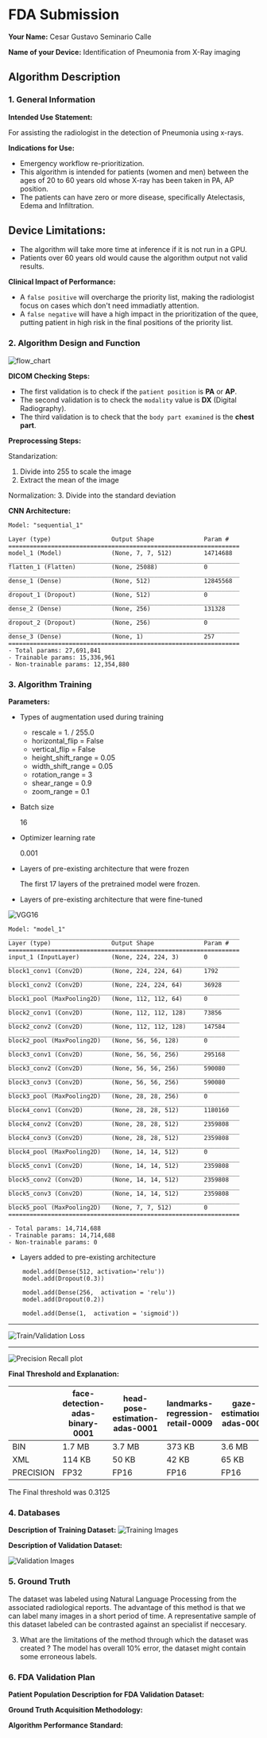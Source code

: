 # FDA  Submission

**Your Name:**
Cesar Gustavo Seminario Calle

**Name of your Device:**
Identification of Pneumonia from X-Ray imaging

## Algorithm Description 

### 1. General Information

**Intended Use Statement:** 

 For assisting the radiologist in the detection of Pneumonia using x-rays.


**Indications for Use:**

- Emergency workflow re-prioritization.
- This algorithm is intended for patients (women and men) between the ages of 20 to 60 years old whose X-ray has been taken in PA, AP position.
- The patients can have zero or more disease, specifically Atelectasis, Edema and Infiltration.

**Device Limitations:**
- 
- The algorithm will take more time at inference if it is not run in a GPU.
- Patients over 60 years old would cause the algorithm output not valid results.


**Clinical Impact of Performance:**
- A `false positive` will  overcharge the priority list, making the radiologist focus on cases which don't need immadiatly attention.
- A `false negative` will have a high impact in the prioritization of  the quee, putting patient in high risk in the final positions of the priority list.

### 2. Algorithm Design and Function


![flow_chart](img/flow_chart.PNG)


**DICOM Checking Steps:**
- The first validation is to check if the `patient position` is **PA** or **AP**.
- The second validation is to check the `modality` value is **DX** (Digital Radiography).
- The third validation is to check that the `body part examined` is the **chest part**.


**Preprocessing Steps:**

Standarization:
1. Divide into 255 to scale the image
2. Extract the mean of the image

Normalization:
3. Divide into the standard deviation

**CNN Architecture:**

```
Model: "sequential_1"

Layer (type)                 Output Shape              Param #   
=================================================================
model_1 (Model)              (None, 7, 7, 512)         14714688  
_________________________________________________________________
flatten_1 (Flatten)          (None, 25088)             0         
_________________________________________________________________
dense_1 (Dense)              (None, 512)               12845568  
_________________________________________________________________
dropout_1 (Dropout)          (None, 512)               0         
_________________________________________________________________
dense_2 (Dense)              (None, 256)               131328    
_________________________________________________________________
dropout_2 (Dropout)          (None, 256)               0         
_________________________________________________________________
dense_3 (Dense)              (None, 1)                 257       
=================================================================
- Total params: 27,691,841
- Trainable params: 15,336,961
- Non-trainable params: 12,354,880
```

### 3. Algorithm Training
**Parameters:**

* Types of augmentation used during training

    - rescale = 1. / 255.0
    - horizontal_flip =  False
    - vertical_flip = False 
    - height_shift_range = 0.05
    - width_shift_range = 0.05
    - rotation_range = 3
    - shear_range = 0.9
    - zoom_range = 0.1


* Batch size

    16

* Optimizer learning rate
    
    0.001

* Layers of pre-existing architecture that were frozen
    
    The first 17 layers of the pretrained model were frozen.


* Layers of pre-existing architecture that were fine-tuned


![VGG16](img/vgg_architecture.PNG)


```
Model: "model_1"
_________________________________________________________________
Layer (type)                 Output Shape              Param #   
=================================================================
input_1 (InputLayer)         (None, 224, 224, 3)       0         
_________________________________________________________________
block1_conv1 (Conv2D)        (None, 224, 224, 64)      1792      
_________________________________________________________________
block1_conv2 (Conv2D)        (None, 224, 224, 64)      36928     
_________________________________________________________________
block1_pool (MaxPooling2D)   (None, 112, 112, 64)      0         
_________________________________________________________________
block2_conv1 (Conv2D)        (None, 112, 112, 128)     73856     
_________________________________________________________________
block2_conv2 (Conv2D)        (None, 112, 112, 128)     147584    
_________________________________________________________________
block2_pool (MaxPooling2D)   (None, 56, 56, 128)       0         
_________________________________________________________________
block3_conv1 (Conv2D)        (None, 56, 56, 256)       295168    
_________________________________________________________________
block3_conv2 (Conv2D)        (None, 56, 56, 256)       590080    
_________________________________________________________________
block3_conv3 (Conv2D)        (None, 56, 56, 256)       590080    
_________________________________________________________________
block3_pool (MaxPooling2D)   (None, 28, 28, 256)       0         
_________________________________________________________________
block4_conv1 (Conv2D)        (None, 28, 28, 512)       1180160   
_________________________________________________________________
block4_conv2 (Conv2D)        (None, 28, 28, 512)       2359808   
_________________________________________________________________
block4_conv3 (Conv2D)        (None, 28, 28, 512)       2359808   
_________________________________________________________________
block4_pool (MaxPooling2D)   (None, 14, 14, 512)       0         
_________________________________________________________________
block5_conv1 (Conv2D)        (None, 14, 14, 512)       2359808   
_________________________________________________________________
block5_conv2 (Conv2D)        (None, 14, 14, 512)       2359808   
_________________________________________________________________
block5_conv3 (Conv2D)        (None, 14, 14, 512)       2359808   
_________________________________________________________________
block5_pool (MaxPooling2D)   (None, 7, 7, 512)         0         
=================================================================
```
    - Total params: 14,714,688
    - Trainable params: 14,714,688
    - Non-trainable params: 0


* Layers added to pre-existing architecture
```
    model.add(Dense(512, activation='relu'))
    model.add(Dropout(0.3))    
    
    model.add(Dense(256,  activation = 'relu'))
    model.add(Dropout(0.2))
    
    model.add(Dense(1,  activation = 'sigmoid'))
```


----

![Train/Validation Loss](img/loss_plot.PNG)

----

![Precision Recall plot](img/precision_recall_plot.PNG)

**Final Threshold and Explanation:**

| |face-detection-adas-binary-0001|head-pose-estimation-adas-0001|landmarks-regression-retail-0009|gaze-estimation-adas-0002|
|-|-|-|-|-|
|BIN|1.7 MB|3.7 MB|373 KB|3.6 MB|
|XML|114 KB|50 KB|42 KB|65 KB|
|PRECISION|FP32|FP16|FP16|FP16|

The Final threshold was 0.3125



### 4. Databases

**Description of Training Dataset:** 
![Training Images](img/training_data.PNG)


**Description of Validation Dataset:** 

![Validation Images](img/validation_data.PNG)

### 5. Ground Truth

The dataset was labeled using Natural Language Processing from the associated radiological reports. The advantage of this method is that we can label many images in a short period of time.
A representative sample of this dataset labeled can be contrasted against an specialist if neccesary.

3. What are the limitations of the method through which the dataset was created ?
The model has overall 10% error, the dataset might contain some erroneous labels.

### 6. FDA Validation Plan

**Patient Population Description for FDA Validation Dataset:**

**Ground Truth Acquisition Methodology:**

**Algorithm Performance Standard:**
